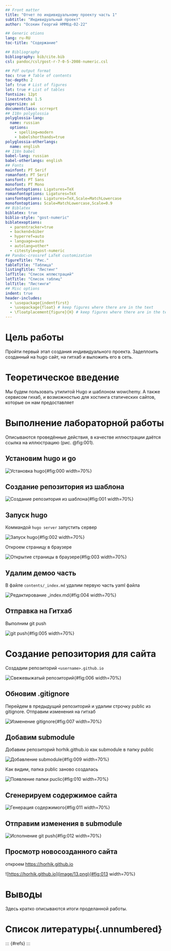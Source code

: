 ```yaml
---
## Front matter
title: "Отчет по индивидуальному проекту часть 1"
subtitle: "Индивидуальный проект"
author: "Осокин Георгий НММбд-02-22"

## Generic otions
lang: ru-RU
toc-title: "Содержание"

## Bibliography
bibliography: bib/cite.bib
csl: pandoc/csl/gost-r-7-0-5-2008-numeric.csl

## Pdf output format
toc: true # Table of contents
toc-depth: 2
lof: true # List of figures
lot: true # List of tables
fontsize: 12pt
linestretch: 1.5
papersize: a4
documentclass: scrreprt
## I18n polyglossia
polyglossia-lang:
  name: russian
  options:
	- spelling=modern
	- babelshorthands=true
polyglossia-otherlangs:
  name: english
## I18n babel
babel-lang: russian
babel-otherlangs: english
## Fonts
mainfont: PT Serif
romanfont: PT Serif
sansfont: PT Sans
monofont: PT Mono
mainfontoptions: Ligatures=TeX
romanfontoptions: Ligatures=TeX
sansfontoptions: Ligatures=TeX,Scale=MatchLowercase
monofontoptions: Scale=MatchLowercase,Scale=0.9
## Biblatex
biblatex: true
biblio-style: "gost-numeric"
biblatexoptions:
  - parentracker=true
  - backend=biber
  - hyperref=auto
  - language=auto
  - autolang=other*
  - citestyle=gost-numeric
## Pandoc-crossref LaTeX customization
figureTitle: "Рис."
tableTitle: "Таблица"
listingTitle: "Листинг"
lofTitle: "Список иллюстраций"
lotTitle: "Список таблиц"
lolTitle: "Листинги"
## Misc options
indent: true
header-includes:
  - \usepackage{indentfirst}
  - \usepackage{float} # keep figures where there are in the text
  - \floatplacement{figure}{H} # keep figures where there are in the text
---
```


# Цель работы

Пройти первый этап создания индивидуального проекта. Задеплоить созданный на hugo сайт, на гитхаб и выложить его в сеть.

# Теоретическое введение

Мы будем пользовать утилитой Hugo и шаблоном wowchemy. А также сервисом гихаб, и возможностью для хостинга статических сайтов, которые он нам предоставляет

# Выполнение лабораторной работы

Описываются проведённые действия, в качестве иллюстрации даётся ссылка на иллюстрацию (рис. @fig:001).

## Установим hugo и go

![Установка hugo](image/0.png){#fig:000 width=70%}

## Создание репозитория из шаблона


![Создание репозитория из шаблона](image/1.png){#fig:001 width=70%}

## Запуск hugo 

Коммандой `hugo server` запустить сервер

![Запуск hugo](image/2.png){#fig:002 width=70%}

Откроем страницу в браузере

![Открытие страницы в браузере](image/3.png){#fig:003 width=70%}


## Удалим демоо часть

В файле `contents/_index.md` удалим первую часть yaml файла

![Редактирование \_index.md](image/4.png){#fig:004 width=70%}


## Отправка на Гитхаб

Выполним git push

![git push](image/5.png){#fig:005 width=70%}

# Создание репозитория для сайта

Создадим репозиторий `<username>.github.io`


![Свежевыжатый репозиторий](image/6.png){#fig:006 width=70%}
 
## Обновим .gitignore

Перейдем в предыдущий репозиторий и удалим строчку public из gitignore. Отправим изменения на гитхаб

![Изменение gitignore](image/7.png){#fig:007 width=70%}

## Добавим submodule

Добавим репозиторий horhik.github.io как submodule в папку public 

![Добавление submodule](image/9.png){#fig:009 width=70%}

Как видим, папка public заново создалась

![Появление папки puclic ](image/10.png){#fig:010 width=70%}

## Сгенерируем содержимое сайта 


![Генерация содержимого](image/11.png){#fig:011 width=70%}

## Отправим изменения в submodule

![Исполнение git push](image/12.png){#fig:012 width=70%}

## Просмотр новосозданного сайта

откроем https://horhik.github.io

![https://horhik.github.io](image/13.png){#fig:013 width=70%}


# Выводы

Здесь кратко описываются итоги проделанной работы.

# Список литературы{.unnumbered}

::: {#refs}
:::
